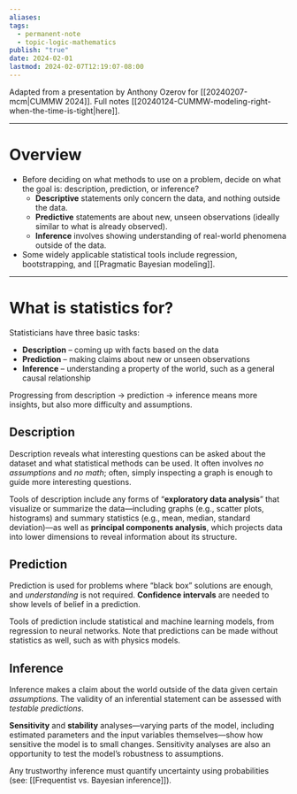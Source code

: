 ```yaml
---
aliases: 
tags:
  - permanent-note
  - topic-logic-mathematics
publish: "true"
date: 2024-02-01
lastmod: 2024-02-07T12:19:07-08:00
---
```

Adapted from a presentation by Anthony Ozerov for [[20240207-mcm|CUMMW 2024]]. Full notes [[20240124-CUMMW-modeling-right-when-the-time-is-tight|here]].

---
# Overview

- Before deciding on what methods to use on a problem, decide on what the goal is: description, prediction, or inference?
	- **Descriptive** statements only concern the data, and nothing outside the data.
	- **Predictive** statements are about new, unseen observations (ideally similar to what is already observed).
	- **Inference** involves showing understanding of real-world phenomena outside of the data.
- Some widely applicable statistical tools include regression, bootstrapping, and [[Pragmatic Bayesian modeling]].

---
# What is statistics for?

Statisticians have three basic tasks:
- **Description** – coming up with facts based on the data
- **Prediction** – making claims about new or unseen observations
- **Inference** – understanding a property of the world, such as a general causal relationship

Progressing from description → prediction → inference means more insights, but also more difficulty and assumptions.
## Description

Description reveals what interesting questions can be asked about the dataset and what statistical methods can be used. It often involves *no assumptions* and *no math*; often, simply inspecting a graph is enough to guide more interesting questions.

Tools of description include any forms of “**exploratory data analysis**” that visualize or summarize the data—including graphs (e.g., scatter plots, histograms) and summary statistics (e.g., mean, median, standard deviation)—as well as **principal components analysis**, which projects data into lower dimensions to reveal information about its structure.

## Prediction

Prediction is used for problems where “black box” solutions are enough, and *understanding* is not required. **Confidence intervals** are needed to show levels of belief in a prediction.

Tools of prediction include statistical and machine learning models, from regression to neural networks. Note that predictions can be made without statistics as well, such as with physics models.

## Inference

Inference makes a claim about the world outside of the data given certain *assumptions*. The validity of an inferential statement can be assessed with *testable predictions*. 

**Sensitivity** and **stability** analyses—varying parts of the model, including estimated parameters and the input variables themselves—show how sensitive the model is to small changes. Sensitivity analyses are also an opportunity to test the model’s robustness to assumptions. 

Any trustworthy inference must quantify uncertainty using probabilities (see: [[Frequentist vs. Bayesian inference]]).
